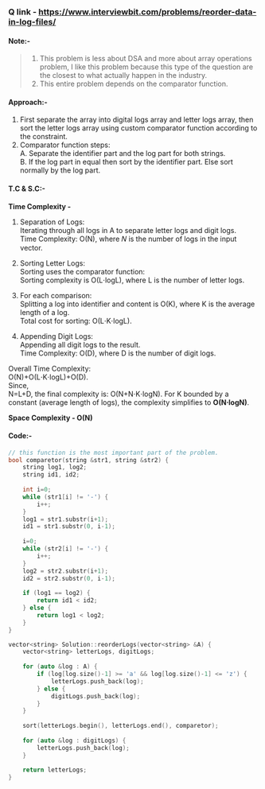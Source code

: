 ### Q link - https://www.interviewbit.com/problems/reorder-data-in-log-files/

#### Note:-
> 1. This problem is less about DSA and more about array operations problem, I like this problem because this type of the question are the closest to what actually happen in the industry.
> 2. This entire problem depends on the comparator function.

#### Approach:-
1. First separate the array into digital logs array and letter logs array, then sort the letter logs array using custom comparator function according to the constraint.
2. Comparator function steps:  
A. Separate the identifier part and the log part for both strings.  
B. If the log part in equal then sort by the identifier part. Else sort normally by the log part.

#### T.C & S.C:-  
**Time Complexity -** 
1. Separation of Logs:  
Iterating through all logs in A to separate letter logs and digit logs.  
Time Complexity: O(N), where 𝑁 is the number of logs in the input vector.

2. Sorting Letter Logs:  
Sorting uses the comparator function:  
Sorting complexity is O(L⋅logL), where  L is the number of letter logs.

3. For each comparison:  
Splitting a log into identifier and content is O(K), where K is the average length of a log.  
Total cost for sorting: O(L⋅K⋅logL).

4. Appending Digit Logs:  
Appending all digit logs to the result.  
Time Complexity: O(D), where D is the number of digit logs.

Overall Time Complexity:  
O(N)+O(L⋅K⋅logL)+O(D).  
Since,  
N=L+D, the final complexity is: O(N+N⋅K⋅logN).
For K bounded by a constant (average length of logs),
the complexity simplifies to **O(N⋅logN)**.

**Space Complexity - O(N)**

#### Code:-
```c++
// this function is the most important part of the problem.
bool comparetor(string &str1, string &str2) {
    string log1, log2;
    string id1, id2;
    
    int i=0;
    while (str1[i] != '-') {
        i++;
    }
    log1 = str1.substr(i+1);
    id1 = str1.substr(0, i-1);
    
    i=0;
    while (str2[i] != '-') {
        i++;
    }
    log2 = str2.substr(i+1);
    id2 = str2.substr(0, i-1);
    
    if (log1 == log2) {
        return id1 < id2;
    } else {
        return log1 < log2;
    }
}

vector<string> Solution::reorderLogs(vector<string> &A) {
    vector<string> letterLogs, digitLogs;
    
    for (auto &log : A) {
        if (log[log.size()-1] >= 'a' && log[log.size()-1] <= 'z') {
            letterLogs.push_back(log);
        } else {
            digitLogs.push_back(log);
        }
    }
    
    sort(letterLogs.begin(), letterLogs.end(), comparetor);
    
    for (auto &log : digitLogs) {
        letterLogs.push_back(log);
    }
    
    return letterLogs;
}
```